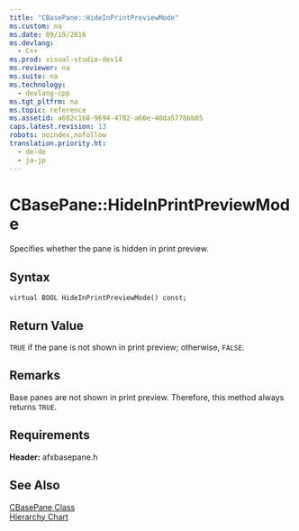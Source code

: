 ```yaml
---
title: "CBasePane::HideInPrintPreviewMode"
ms.custom: na
ms.date: 09/19/2016
ms.devlang: 
  - C++
ms.prod: visual-studio-dev14
ms.reviewer: na
ms.suite: na
ms.technology: 
  - devlang-cpp
ms.tgt_pltfrm: na
ms.topic: reference
ms.assetid: a602c168-9694-4782-a66e-40da5778bb05
caps.latest.revision: 13
robots: noindex,nofollow
translation.priority.ht: 
  - de-de
  - ja-jp
---
```

# CBasePane::HideInPrintPreviewMode
Specifies whether the pane is hidden in print preview.  
  
## Syntax  
  
```  
virtual BOOL HideInPrintPreviewMode() const;  
```  
  
## Return Value  
 `TRUE` if the pane is not shown in print preview; otherwise, `FALSE`.  
  
## Remarks  
 Base panes are not shown in print preview. Therefore, this method always returns `TRUE`.  
  
## Requirements  
 **Header:** afxbasepane.h  
  
## See Also  
 [CBasePane Class](../vs140/CBasePane-Class.md)   
 [Hierarchy Chart](../vs140/Hierarchy-Chart.md)